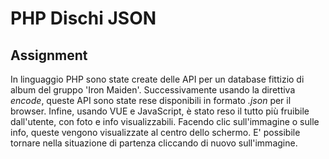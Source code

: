 # PHP Dischi JSON

## Assignment

In linguaggio PHP sono state create delle API per un database fittizio di album del gruppo 'Iron Maiden'. Successivamente usando la direttiva _encode_, queste API sono state rese disponibili in formato _.json_ per il browser. Infine, usando VUE e JavaScript, è stato reso il tutto più fruibile dall'utente, con foto e info visualizzabili. 
Facendo clic sull'immagine o sulle info, queste vengono visualizzate al centro dello schermo. E' possibile tornare nella situazione di partenza cliccando di nuovo sull'immagine.
